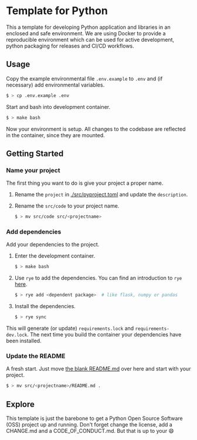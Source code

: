 # Template for Python

This a template for developing Python application and libraries in an enclosed
and safe environment. We are using Docker to provide a reproducible environment
which can be used for active development, python packaging for releases and
CI/CD workflows.

## Usage

Copy the example environmental file `.env.example` to `.env` and (if necessary)
add environmental variables.
```bash
$ > cp .env.example .env
```

Start and bash into development container.
```bash
$ > make bash
```

Now your environment is setup. All changes to the codebase are reflected in the
container, since they are mounted.

## Getting Started

### Name your project

The first thing you want to do is give your project a proper name.

1. Rename the `project` in [./src/pyproject.toml](pyproject.toml) and update the `description`.
2. Rename the `src/code` to your project name.

    ```bash
    $ > mv src/code src/<projectname>
    ```

### Add dependencies

Add your dependencies to the project.

1. Enter the development container.

    ```bash
    $ > make bash
    ```

2. Use `rye` to add the dependencies. You can find an introduction to `rye` [here](https://rye-up.com/guide/).

    ```bash
    $ > rye add <dependent package>  # like flask, numpy or pandas
    ```

3. Install the dependencies.

    ```bash
    $ > rye sync
    ```

This will generate (or update) `requirements.lock` and `requirements-dev.lock`.
The next time you build the container your dependencies have been installed.

### Update the README

A fresh start. Just move [the blank README.md](./code/README.md) over here and
start with your project.

```bash
$ > mv src/<projectname>/README.md .
```

## Explore

This template is just the barebone to get a Python Open Source Software (OSS)
project up and running. Don't forget change the license, add a CHANGE.md and
a CODE_OF_CONDUCT.md. But that is up to your :smile:
